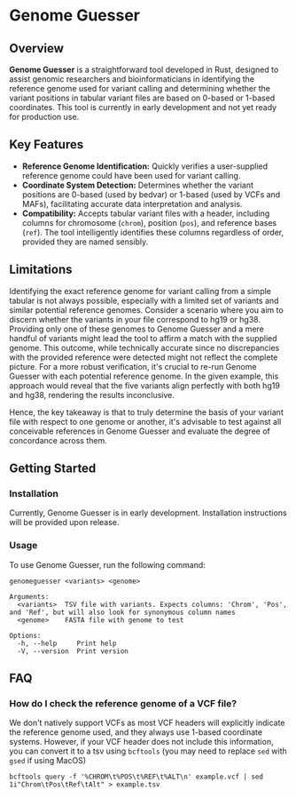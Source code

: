 # Genome Guesser

## Overview

**Genome Guesser** is a straightforward tool developed in Rust, designed to assist genomic researchers and bioinformaticians in identifying the reference genome used for variant calling and determining whether the variant positions in tabular variant files are based on 0-based or 1-based coordinates. This tool is currently in early development and not yet ready for production use.

## Key Features

- **Reference Genome Identification:** Quickly verifies a user-supplied reference genome could have been used for variant calling.
- **Coordinate System Detection:** Determines whether the variant positions are 0-based (used by bedvar) or 1-based (used by VCFs and MAFs), facilitating accurate data interpretation and analysis.
- **Compatibility:** Accepts tabular variant files with a header, including columns for chromosome (`chrom`), position (`pos`), and reference bases (`ref`). The tool intelligently identifies these columns regardless of order, provided they are named sensibly.

## Limitations

Identifying the exact reference genome for variant calling from a simple tabular is not always possible, especially with a limited set of variants and similar potential reference genomes. 
Consider a scenario where you aim to discern whether the variants in your file correspond to hg19 or hg38. Providing only one of these genomes to Genome Guesser and a mere handful of variants might lead the tool to affirm a match with the supplied genome. This outcome, while technically accurate since no discrepancies with the provided reference were detected might not reflect the complete picture. For a more robust verification, it's crucial to re-run Genome Guesser with each potential reference genome. In the given example, this approach would reveal that the five variants align perfectly with both hg19 and hg38, rendering the results inconclusive. 

Hence, the key takeaway is that to truly determine the basis of your variant file with respect to one genome or another, it's advisable to test against all conceivable references in Genome Guesser and evaluate the degree of concordance across them.


## Getting Started

### Installation

Currently, Genome Guesser is in early development. Installation instructions will be provided upon release.

### Usage

To use Genome Guesser, run the following command:

```shell
genomeguesser <variants> <genome>

Arguments:
  <variants>  TSV file with variants. Expects columns: 'Chrom', 'Pos', and 'Ref', but will also look for synonymous column names
  <genome>    FASTA file with genome to test

Options:
  -h, --help     Print help
  -V, --version  Print version
```

## FAQ


### How do I check the reference genome of a VCF file?

We don't natively support VCFs as most VCF headers will explicitly indicate the reference genome used, and they always use 1-based coordinate systems. However, if your VCF header does not include this information, you can convert it to a tsv using `bcftools` (you may need to replace `sed` with `gsed` if using MacOS)

```
bcftools query -f '%CHROM\t%POS\t%REF\t%ALT\n' example.vcf | sed  1i"Chrom\tPos\tRef\tAlt" > example.tsv
```